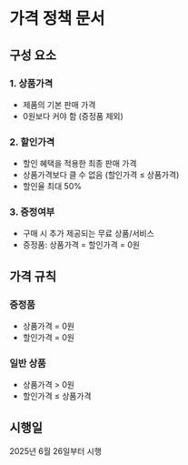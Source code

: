 # 가격 정책 문서

## 구성 요소

### 1. 상품가격
- 제품의 기본 판매 가격
- 0원보다 커야 함 (증정품 제외)

### 2. 할인가격
- 할인 혜택을 적용한 최종 판매 가격
- 상품가격보다 클 수 없음 (할인가격 ≤ 상품가격)
- 할인율 최대 50%

### 3. 증정여부
- 구매 시 추가 제공되는 무료 상품/서비스
- 증정품: 상품가격 = 할인가격 = 0원

## 가격 규칙

### 증정품
- 상품가격 = 0원
- 할인가격 = 0원

### 일반 상품
- 상품가격 > 0원
- 할인가격 ≤ 상품가격

## 시행일
2025년 6월 26일부터 시행